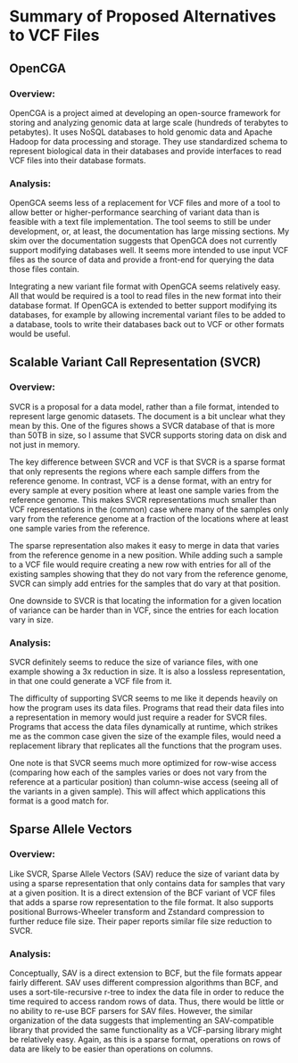 # Summary of Proposed Alternatives to VCF Files
## OpenCGA
### Overview:
OpenCGA is a project aimed at developing an open-source framework for storing and analyzing genomic data at large scale (hundreds of terabytes to petabytes).  It uses NoSQL databases to hold genomic data and Apache Hadoop for data processing and storage.  They use standardized schema to represent biological data in their databases and provide interfaces to read VCF files into their database formats.
### Analysis:
OpenGCA seems less of a replacement for VCF files and more of a tool to allow better or higher-performance searching of variant data than is feasible with a text file implementation.  The tool seems to still be under development, or, at least, the documentation has large missing sections.  My skim over the documentation suggests that OpenGCA does not currently support modifying databases well.  It seems more intended to use input VCF files as the source of data and provide a front-end for querying the data those files contain.

Integrating a new variant file format with OpenGCA seems relatively easy.  All that would be required is a tool to read files in the new format into their database format.  If OpenGCA is extended to better support modifying its databases, for example by allowing incremental variant files to be added to a database, tools to write their databases back out to VCF or other formats would be useful.
## Scalable Variant Call Representation (SVCR)
### Overview:
SVCR is a proposal for a data model, rather than a file format, intended to represent large genomic datasets.  The document is a bit unclear what they mean by this. One of the figures shows a SVCR database of that is more than 50TB in size, so I assume that SVCR supports storing data on disk and not just in memory.  

The key difference between SVCR and VCF is that SVCR is a sparse format that only represents the regions where each sample differs from the reference genome.  In contrast, VCF is a dense format, with an entry for every sample at every position where at least one sample varies from the reference genome.  This makes SVCR representations much smaller than VCF representations in the (common) case where many of the samples only vary from the reference genome at a fraction of the locations where at least one sample varies from the reference.

The sparse representation also makes it easy to merge in data that varies from the reference genome in a new position. While adding such a sample to a VCF file would require creating a new row with entries for all of the existing samples showing that they do not vary from the reference genome, SVCR can simply add entries for the samples that do vary at that position.

One downside to SVCR is that locating the information for a given location of variance can be harder than in VCF, since the entries for each location vary in size.

### Analysis:
SVCR definitely seems to reduce the size of variance files, with one example showing a 3x reduction in size.  It is also a lossless representation, in that one could generate a VCF file from it.

The difficulty of supporting SVCR seems to me like it depends heavily on how the program uses its data files.  Programs that read their data files into a representation in memory would just require a reader for SVCR files.  Programs that access the data files dynamically at runtime, which strikes me as the common case given the size of the example files, would need a replacement library that replicates all the functions that the program uses.

One note is that SVCR seems much more optimized for row-wise access (comparing how each of the samples varies or does not vary from the reference at a particular position) than column-wise access (seeing all of the variants in a given sample).  This will affect which applications this format is a good match for.

## Sparse Allele Vectors
### Overview:
Like SVCR, Sparse Allele Vectors (SAV) reduce the size of variant data by using a sparse representation that only contains data for samples that vary at a given position.  It is a direct extension of the BCF variant of VCF files that adds a sparse row representation to the file format.  It also supports positional Burrows-Wheeler transform and Zstandard compression to further reduce file size.  Their paper reports similar file size reduction to SVCR.
### Analysis:
Conceptually, SAV is a direct extension to BCF, but the file formats appear fairly different.  SAV uses different compression algorithms than BCF, and uses a sort-tile-recursive r-tree to index the data file in order to reduce the time required to access random rows of data.  Thus, there would be little or no ability to re-use BCF parsers for SAV files.  However, the similar organization of the data suggests that implementing an SAV-compatible library that provided the same functionality as a VCF-parsing library might be relatively easy.  Again, as this is a sparse format, operations on rows of data are likely to be easier than operations on columns.

